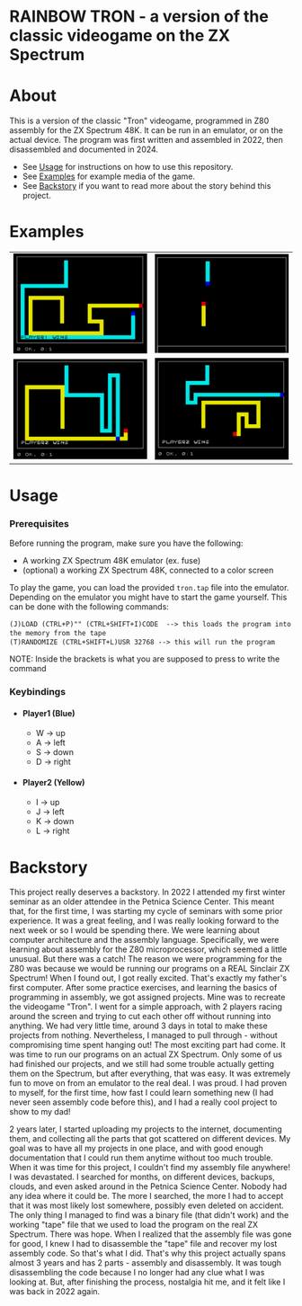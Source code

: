 # RAINBOW TRON - a version of the classic videogame on the ZX Spectrum

# About

This is a version of the classic "Tron" videogame, programmed in Z80 assembly for the ZX Spectrum 48K. It can be run in an emulator, or on the actual device.
The program was first written and assembled in 2022, then disassembled and documented in 2024. 

 * See [Usage](#usage) for instructions on how to use this repository.
 * See [Examples](#examples) for example media of the game.
 * See [Backstory](#backstory) if you want to read more about the story behind this project.

# Examples

<table>
    <tbody>
        <tr>
            <td align="center">
                <img src="media/p1_wins_wall.png" alt="player1_wins_wall" style="width:100%">
            </td>
            <td align="center">
                <img src="media/start.png" alt="start" style="width:100%">
            </td align="center">
        </tr>
        <tr>
            <td align="center">
                <img src="media/p2_wins.png" alt="player2_wins_cut" style="width:100%">
            </td>
            <td align="center">
                <img src="media/p2_wins_wall.png" alt="player2_wins_wall" style="width:100%">
            </td align="center">
        </tr>
    </tbody>
<table>

# Usage

### Prerequisites
Before running the program, make sure you have the following:

* A working ZX Spectrum 48K emulator (ex. fuse)
* (optional) a working ZX Spectrum 48K, connected to a color screen

To play the game, you can load the provided `tron.tap` file into the emulator.
Depending on the emulator you might have to start the game yourself. This can be done with the following commands:
```
(J)LOAD (CTRL+P)"" (CTRL+SHIFT+I)CODE  --> this loads the program into the memory from the tape
(T)RANDOMIZE (CTRL+SHIFT+L)USR 32768 --> this will run the program
```
NOTE: Inside the brackets is what you are supposed to press to write the command

### Keybindings
* #### Player1 (Blue)
  * W -> up
  * A -> left
  * S -> down
  * D -> right
* #### Player2 (Yellow)
  * I -> up
  * J -> left
  * K -> down
  * L -> right
 
# Backstory

This project really deserves a backstory. In 2022 I attended my first winter seminar as an older attendee in the Petnica Science Center. This meant that, for the first time, I was starting my cycle of seminars with some prior experience. It was a great feeling, and I was really looking forward to the next week or so I would be spending there. We were learning about computer architecture and the assembly language. Specifically, we were learning about assembly for the Z80 microprocessor, which seemed a little unusual. But there was a catch! The reason we were programming for the Z80 was because we would be running our programs on a REAL Sinclair ZX Spectrum! When I found out, I got really excited. That's exactly my father's first computer. After some practice exercises, and learning the basics of programming in assembly, we got assigned projects. Mine was to recreate the videogame "Tron". I went for a simple approach, with 2 players racing around the screen and trying to cut each other off without running into anything. We had very little time, around 3 days in total to make these projects from nothing. Nevertheless, I managed to pull through - without compromising time spent hanging out! The most exciting part had come. It was time to run our programs on an actual ZX Spectrum. Only some of us had finished our projects, and we still had some trouble actually getting them on the Spectrum, but after everything, that was easy. It was extremely fun to move on from an emulator to the real deal. I was proud. I had proven to myself, for the first time, how fast I could learn something new (I had never seen assembly code before this), and I had a really cool project to show to my dad!

2 years later, I started uploading my projects to the internet, documenting them, and collecting all the parts that got scattered on different devices. My goal was to have all my projects in one place, and with good enough documentation that I could run them anytime without too much trouble. When it was time for this project, I couldn't find my assembly file anywhere! I was devastated. I searched for months, on different devices, backups, clouds, and even asked around in the Petnica Science Center. Nobody had any idea where it could be. The more I searched, the more I had to accept that it was most likely lost somewhere, possibly even deleted on accident. The only thing I managed to find was a binary file (that didn't work) and the working "tape" file that we used to load the program on the real ZX Spectrum. There was hope. When I realized that the assembly file was gone for good, I knew I had to disassemble the "tape" file and recover my lost assembly code. So that's what I did. That's why this project actually spans almost 3 years and has 2 parts - assembly and disassembly. It was tough disassembling the code because I no longer had any clue what I was looking at. But, after finishing the process, nostalgia hit me, and it felt like I was back in 2022 again.
